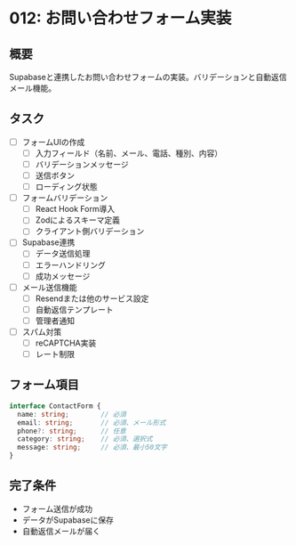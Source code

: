 # 012: お問い合わせフォーム実装

## 概要
Supabaseと連携したお問い合わせフォームの実装。バリデーションと自動返信メール機能。

## タスク
- [ ] フォームUIの作成
  - [ ] 入力フィールド（名前、メール、電話、種別、内容）
  - [ ] バリデーションメッセージ
  - [ ] 送信ボタン
  - [ ] ローディング状態
- [ ] フォームバリデーション
  - [ ] React Hook Form導入
  - [ ] Zodによるスキーマ定義
  - [ ] クライアント側バリデーション
- [ ] Supabase連携
  - [ ] データ送信処理
  - [ ] エラーハンドリング
  - [ ] 成功メッセージ
- [ ] メール送信機能
  - [ ] Resendまたは他のサービス設定
  - [ ] 自動返信テンプレート
  - [ ] 管理者通知
- [ ] スパム対策
  - [ ] reCAPTCHA実装
  - [ ] レート制限

## フォーム項目
```typescript
interface ContactForm {
  name: string;        // 必須
  email: string;       // 必須、メール形式
  phone?: string;      // 任意
  category: string;    // 必須、選択式
  message: string;     // 必須、最小50文字
}
```

## 完了条件
- フォーム送信が成功
- データがSupabaseに保存
- 自動返信メールが届く